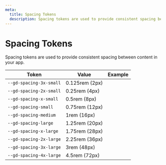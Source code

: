 ```yaml
---
meta:
  title: Spacing Tokens
  description: Spacing tokens are used to provide consistent spacing between content in your app.
---
```


# Spacing Tokens

Spacing tokens are used to provide consistent spacing between content in your app.

| Token                   | Value          | Example                                                                                                         |
| ----------------------- | -------------- | --------------------------------------------------------------------------------------------------------------- |
| `--gd-spacing-3x-small` | 0.125rem (2px) | <div class="spacing-demo" style="width: var(--gd-spacing-3x-small); height: var(--gd-spacing-3x-small);"></div> |
| `--gd-spacing-2x-small` | 0.25rem (4px)  | <div class="spacing-demo" style="width: var(--gd-spacing-2x-small); height: var(--gd-spacing-2x-small);"></div> |
| `--gd-spacing-x-small`  | 0.5rem (8px)   | <div class="spacing-demo" style="width: var(--gd-spacing-x-small); height: var(--gd-spacing-x-small);"></div>   |
| `--gd-spacing-small`    | 0.75rem (12px) | <div class="spacing-demo" style="width: var(--gd-spacing-small); height: var(--gd-spacing-small);"></div>       |
| `--gd-spacing-medium`   | 1rem (16px)    | <div class="spacing-demo" style="width: var(--gd-spacing-medium); height: var(--gd-spacing-medium);"></div>     |
| `--gd-spacing-large`    | 1.25rem (20px) | <div class="spacing-demo" style="width: var(--gd-spacing-large); height: var(--gd-spacing-large);"></div>       |
| `--gd-spacing-x-large`  | 1.75rem (28px) | <div class="spacing-demo" style="width: var(--gd-spacing-x-large); height: var(--gd-spacing-x-large);"></div>   |
| `--gd-spacing-2x-large` | 2.25rem (36px) | <div class="spacing-demo" style="width: var(--gd-spacing-2x-large); height: var(--gd-spacing-2x-large);"></div> |
| `--gd-spacing-3x-large` | 3rem (48px)    | <div class="spacing-demo" style="width: var(--gd-spacing-3x-large); height: var(--gd-spacing-3x-large);"></div> |
| `--gd-spacing-4x-large` | 4.5rem (72px)  | <div class="spacing-demo" style="width: var(--gd-spacing-4x-large); height: var(--gd-spacing-4x-large);"></div> |
